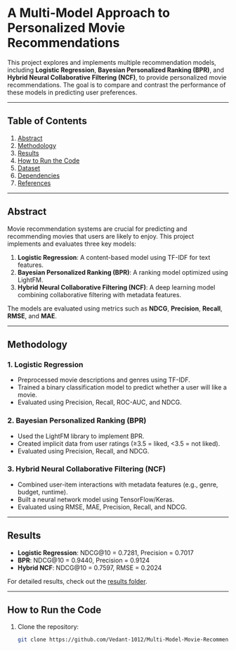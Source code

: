 # A Multi-Model Approach to Personalized Movie Recommendations

This project explores and implements multiple recommendation models, including **Logistic Regression**, **Bayesian Personalized Ranking (BPR)**, and **Hybrid Neural Collaborative Filtering (NCF)**, to provide personalized movie recommendations. The goal is to compare and contrast the performance of these models in predicting user preferences.

---

## Table of Contents
1. [Abstract](#abstract)
2. [Methodology](#methodology)
3. [Results](#results)
4. [How to Run the Code](#how-to-run-the-code)
5. [Dataset](#dataset)
6. [Dependencies](#dependencies)
7. [References](#references)

---

## Abstract
Movie recommendation systems are crucial for predicting and recommending movies that users are likely to enjoy. This project implements and evaluates three key models:
1. **Logistic Regression**: A content-based model using TF-IDF for text features.
2. **Bayesian Personalized Ranking (BPR)**: A ranking model optimized using LightFM.
3. **Hybrid Neural Collaborative Filtering (NCF)**: A deep learning model combining collaborative filtering with metadata features.

The models are evaluated using metrics such as **NDCG**, **Precision**, **Recall**, **RMSE**, and **MAE**.

---

## Methodology
### 1. Logistic Regression
- Preprocessed movie descriptions and genres using TF-IDF.
- Trained a binary classification model to predict whether a user will like a movie.
- Evaluated using Precision, Recall, ROC-AUC, and NDCG.

### 2. Bayesian Personalized Ranking (BPR)
- Used the LightFM library to implement BPR.
- Created implicit data from user ratings (≥3.5 = liked, <3.5 = not liked).
- Evaluated using Precision, Recall, and NDCG.

### 3. Hybrid Neural Collaborative Filtering (NCF)
- Combined user-item interactions with metadata features (e.g., genre, budget, runtime).
- Built a neural network model using TensorFlow/Keras.
- Evaluated using RMSE, MAE, Precision, Recall, and NDCG.

---

## Results
- **Logistic Regression**: NDCG@10 = 0.7281, Precision = 0.7017
- **BPR**: NDCG@10 = 0.9440, Precision = 0.9124
- **Hybrid NCF**: NDCG@10 = 0.7597, RMSE = 0.2024

For detailed results, check out the [results folder](./results/).

---

## How to Run the Code
1. Clone the repository:
   ```bash
   git clone https://github.com/Vedant-1012/Multi-Model-Movie-Recommendations.git
